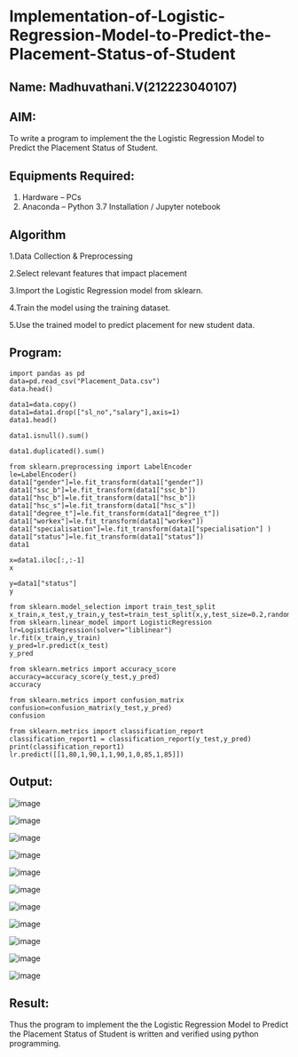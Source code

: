 # Implementation-of-Logistic-Regression-Model-to-Predict-the-Placement-Status-of-Student
## Name: Madhuvathani.V(212223040107)
## AIM:
To write a program to implement the the Logistic Regression Model to Predict the Placement Status of Student.

## Equipments Required:
1. Hardware – PCs
2. Anaconda – Python 3.7 Installation / Jupyter notebook

## Algorithm

1.Data Collection & Preprocessing

2.Select relevant features that impact placement

3.Import the Logistic Regression model from sklearn.

4.Train the model using the training dataset.

5.Use the trained model to predict placement for new student data. 

## Program:
```
import pandas as pd
data=pd.read_csv("Placement_Data.csv")
data.head()
```
```
data1=data.copy()
data1=data1.drop(["sl_no","salary"],axis=1)
data1.head()
```
```
data1.isnull().sum()
```
```
data1.duplicated().sum()
```
```
from sklearn.preprocessing import LabelEncoder
le=LabelEncoder()
data1["gender"]=le.fit_transform(data1["gender"])
data1["ssc_b"]=le.fit_transform(data1["ssc_b"])
data1["hsc_b"]=le.fit_transform(data1["hsc_b"])
data1["hsc_s"]=le.fit_transform(data1["hsc_s"])
data1["degree_t"]=le.fit_transform(data1["degree_t"])
data1["workex"]=le.fit_transform(data1["workex"])
data1["specialisation"]=le.fit_transform(data1["specialisation"] )     
data1["status"]=le.fit_transform(data1["status"])       
data1
```
```
x=data1.iloc[:,:-1]
x
```
```
y=data1["status"]
y
```
```
from sklearn.model_selection import train_test_split
x_train,x_test,y_train,y_test=train_test_split(x,y,test_size=0.2,random_state=0)
from sklearn.linear_model import LogisticRegression
lr=LogisticRegression(solver="liblinear")
lr.fit(x_train,y_train)
y_pred=lr.predict(x_test)
y_pred
```
```
from sklearn.metrics import accuracy_score
accuracy=accuracy_score(y_test,y_pred)
accuracy
```
```
from sklearn.metrics import confusion_matrix
confusion=confusion_matrix(y_test,y_pred)
confusion
```
```
from sklearn.metrics import classification_report
classification_report1 = classification_report(y_test,y_pred)
print(classification_report1)
lr.predict([[1,80,1,90,1,1,90,1,0,85,1,85]])
```

## Output:

![image](https://github.com/user-attachments/assets/6318e917-0cb5-4975-8871-74023e5298b2)


![image](https://github.com/user-attachments/assets/4b961ce6-7695-4efd-9c66-1396f96995db)


![image](https://github.com/user-attachments/assets/04aba851-7b21-46f2-a5ef-dbe316fc6e01)


![image](https://github.com/user-attachments/assets/1dd523e5-915d-4c15-b2e4-d56427d556d6)


![image](https://github.com/user-attachments/assets/7736e098-8819-41ef-8422-854c4db6d828)


![image](https://github.com/user-attachments/assets/dd537b87-a67d-4db2-827e-c4f45e83a4d8)


![image](https://github.com/user-attachments/assets/a42f3d95-539a-4f85-9051-163bd80d30e7)


![image](https://github.com/user-attachments/assets/4f75dc30-f501-4795-9281-dcdb5da767bc)


![image](https://github.com/user-attachments/assets/77df2edd-195f-41b2-a558-0b97212365b2)


![image](https://github.com/user-attachments/assets/75cfc73e-6ce4-4298-acc3-e6cbc2fd20e0)


![image](https://github.com/user-attachments/assets/18fbd5f7-90dc-48dd-ba23-705d1de27381)


## Result:
Thus the program to implement the the Logistic Regression Model to Predict the Placement Status of Student is written and verified using python programming.
